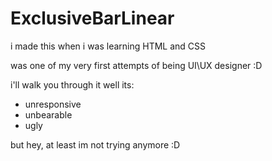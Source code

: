 # ExclusiveBarLinear


i made this when i was learning HTML and CSS

was one of my very first attempts of being UI\UX designer :D

i'll walk you through it
well its:

- unresponsive
- unbearable
- ugly

but hey, at least im not trying anymore :D
